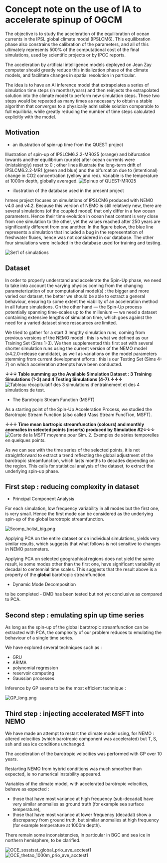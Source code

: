 # Concept note on the use of IA to accelerate spinup of OGCM

The objective is to study the acceleration of the equilibration of ocean currents in the IPSL global climate model (IPSLCM6). This equilibration phase also constrains the calibration of the parameters, and all of this ultimately represents 500% of the computational cost of the final simulations, used by scientific projects or by IPCC reports.  

The acceleration by artificial intelligence models deployed on Jean Zay computer should greatly reduce this initialization phase of the climate models, and facilitate changes in spatial resolution in particular. 

The idea is to have an AI inference model that extrapolates a series of simulation time steps (in months/years) and then reinjects the extrapolated solution into the climate model to perform new simulation steps. These two steps would be repeated as many times as necessary to obtain a stable algorithm that converges to a physically admissible solution comparable to full equilibria, while greatly reducing the number of time steps calculated explicitly with the model.   


## Motivation

* an illustration of spin-up time from the QUEST project

Illustration of spin-up of IPSLCM6.2.2-MR025 (orange) and bifurcation towards another equilibrium (purple) after ocean currents were (mistakingly) reset to 0 ; other lines illustrate the long-term drift of IPSLCM6.2.2-MR1 (green and blue) and the bifurcation due to (intentional) change in CO2 concentration (yellow and red). Variable is the temperature at 1000m depth, globally averaged.
![Spinup of QUEST-MR025](data/OCE_thetao_1000m_MR025_pi_spinup.gif)

* illustration of the database used in the present project

hrmes project focuses on simulations of IPSLCM6 produced with NEMO v4.0 and v4.2. Because this version of NEMO is still relatively new, there are several simulations (of the coupled model) that only differ in a few ocean parameters. Hence their time evolution in ocean heat content is very close from one simulation to the other, yet the values reached after 250 years are significantly different from one another. In the figure below, the blue line represents a simulation that included a bug in the representation of freshwater fluxes, hence was not considered in our database. The other four simulations were included in the database used for training and testing. 

![Set1 of simulations](data/CM62-CM65_OCE_hc.gif)


## Dataset

In order to properly understand and accelerate the Spin-Up phase, we need to take into account the varying physics coming from the changing parameterization of our computational model(s) : the bigger and more varied our dataset, the better we should be able to extract a general behaviour, ensuring to some extent the viability of an acceleration method in all future simulations.
On the other hand — the Spin-Up process potentially spanning time-scales up to the millenium — we need a dataset containing extensive lengths of simulation time, which goes against the need for a varied dataset since ressources are limited.

We tried to gather for a start 3 lengthy simulation runs, coming from previous versions of the NEMO model : this is what we defined as our Training Set (Sims 1-3). We then supplemented this first set with several shorter simulation runs using the current version of the NEMO model (v4.2.0–release candidate), as well as variations on the model parameters stemming from current development efforts : this is our Testing Set (Sims 4-7) on which acceleration attempts have been conducted.


**↓↓↓ Table summing up the Available Simulation Dataset : 3 Training Simulations (1-3) and 4 Testing Simulations (4-7).↓↓↓**
![Tableau récapitulatif des 3 simulations d'entraînement et des 4 simulations de test.](data/Dataset.png)

* The Barotropic Stream Function (MSFT) 

As a starting point of the Spin-Up Acceleration Process, we studied the Barotropic Stream Function (also called Mass Stream FuncTion, MSFT).


**↓↓↓ Time mean bartropic streamfunction (colours) and monthly anomalies in selected points (inserts) produced by Simulation #2↓↓↓**
![Carte de la MSFT moyenne pour Sim. 2. Exemples de séries temporelles en quelques points.](data/MSFT-Map.png)

As we can see with the time series of the selected points, it is not straightforward to extract a trend reflecting the global adjustment of the barotropic streamfunction, which lasts months to decades depending on the region. This calls for statistical analysis of the dataset, to extract the underlying spin-up phase. 

## First step : reducing complexity in dataset

* Principal Component Analysis

For each simulation, low frequency variability in all modes but the first one, is very small. Hence the first mode can be considered as the underlying spin-up of the global barotropic streamfunction. 

![5comp_holist_big.png](/../master/Meetings/data/5comp_holist_big.png)

Applying PCA on the entire dataset or on individual simulations, yields very similar results, which suggests that what follows is not sensitive to changes in NEMO parameters. 

Applying PCA on selected geographical regions does not yield the same result, ie some modes other than the first one, have significant variability at decadal to centennial time scales. This suggests that the result above is a property of the **global** barotropic streamfunction.

* Dynamic Mode Decomposition

to be completed - DMD has been tested but not yet conclusive as compared to PCA.


## Second step : emulating spin up time series

As long as the spin-up of the global barotropic streamfunction can be extracted with PCA, the complexity of our problem reduces to emulating the behaviour of a single time series. 

We have explored several techniques such as : 
- GRU
- ARIMA
- polynomial regression
- reservoir computing
- Gaussian processes

Inference by GP seems to be the most efficient technique : 

![GP_long.png](/../master/Meetings/data/GP_long.png)

## Third step : injecting accelerated MSFT into NEMO

We have made an attempt to restart the climate model using, for NEMO : altered velocities (which barotropic component was accelerated) but T, S, ssh and sea ice conditions unchanged.  

The acceleration of the barotropic velocities was performed with GP over 10 years.

Restarting NEMO from hybrid conditions was much smoother than expected, ie no numerical instability appeared.

Variables of the climate model, with accelerated barotropic velocities, behave as expected : 
- those that have most variance at high frequency (sub-decadal) have very similar anomalies as ground truth (for example sea surface temperature),
- those that have most variance at lower frequency (decadal) show a discrepancy from ground truth, but similar anomalies at high frequency (for example temperature at 1000m depth).

There remain some inconsistencies, in particular in BGC and sea ice in northern hemisphere, to be clarified. 

![OCE_sosstsst_global_prio_ave_acctest1](data/OCE_sosstsst_global_prio_ave_acctest1.gif)
![OCE_thetao_1000m_prio_ave_acctest1](data/OCE_thetao_1000m_prio_ave_acctest1.gif )






